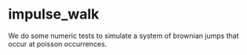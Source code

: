 # impulse_walk
We do some numeric tests to simulate a system of brownian jumps that occur at poisson occurrences. 
